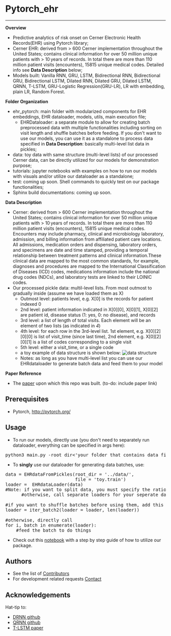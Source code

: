 # Pytorch_ehr
***************** 

**Overview**
* Predictive analytics of risk onset on Cerner Electronic Health Records(EHR) using Pytorch library;
* Cerner EHR: derived from > 600 Cerner implementation throughout the United States; contains clinical information for over 50 million unique patients with > 10 years of records. In total there are more than 110 million patient visits (encounters), 15815 unique medical codes. Detailed info see  **Data Description** below; 
* Models built: Vanilla RNN, GRU, LSTM, Bidirectional RNN, Bidirectional GRU, Bidirectional LSTM, Dilated RNN, Dilated GRU, Dilated LSTM, QRNN, T-LSTM, GRU-Logistic Regression(GRU-LR), LR with embedding, plain LR, Random Forest.


**Folder Organization**
* ehr_pytorch: main folder with modularized components for EHR embeddings, EHR dataloader, models, utils, main execution file;
  * EHRDataloader: a separate module to allow for creating batch preprocessed data with multiple functionalities including sorting on visit length and shuffle batches before feeding. If you don't want to use our models, you can use it as a standalone to process data specified in **Data Description**: basically multi-level list data in pickles; 
* data: toy data with same structure (multi-level lists) of our processed Cerner data, can be directly utilized for our models for demonstration purpose;
* tutorials: jupyter notebooks with examples on how to run our models with visuals and/or utilize our dataloader as a standalone; 
* test: coming up soon. Shell commands to quickly test on our package functionalities;
* Sphinx build documentations: coming up soon.


**Data Description**
* Cerner: derived from > 600 Cerner implementation throughout the United States; contains clinical information for over 50 million unique patients with > 10 years of records. In total there are more than 110 million patient visits (encounters), 15815 unique medical codes. Encounters may include pharmacy, clinical and microbiology laboratory, admission, and billing information from affiliated patient care locations. All admissions, medication orders and dispensing, laboratory orders, and specimens are date and time stamped, providing a temporal relationship between treatment patterns and clinical information.These clinical data are mapped to the most common standards, for example, diagnoses and procedures are mapped to the International Classification of Diseases (ICD) codes, medications information include the national drug codes (NDCs), and laboratory tests are linked to their LOINIC codes. 
* Our processed pickle data: multil-level lists. From most outmost to gradually inside (assume we have loaded them as X)
  * Outmost level: patients level, e.g. X[0] is the records for patient indexed 0
  * 2nd level: patient information indicated in X[0][0], X[0][1], X[0][2] are patient id, disease status (1: yes, 0: no disease), and records
  * 3rd level: a list of length of total visits. Each element will be an element of two lists (as indicated in *4*) 
  * 4th level: for each row in the 3rd-level list. 1st element, e.g. X[0][2][0][0] is list of visit_time (since last time), 2nd element, e.g. X[0][2][0][1] is a list of codes corresponding to a single visit
  * 5th level: either a visit_time, or a single code
  * a toy example of data structure is shown below:
    ![data structure](https://github.com/ZhiGroup/pytorch_ehr/blob/master/tutorials/ToyData.png)
   * Notes: as long as you have multi-level list you can use our EHRdataloader to generate batch data and feed them to your model


**Paper Reference**
* The [paper]() upon which this repo was built. (to-do: include paper link)


## Prerequisites

* Pytorch, <http://pytorch.org/> 


## Usage

* To run our models, directly use (you don't need to separately run dataloader, everything can be specified in args here):
<pre>
python3 main.py -root_dir<'your folder that contains data file'> -files<'filename(train)' 'filename(valid)' 'filename(test)'> -which_model<'RNN'> -optimizer<'adam'> ....(feed as many args as you please)
</pre>

* To **singly** use our dataloader for generating data batches, use:
<pre>
data = EHRdataFromPickles(root_dir = '../data/', 
                          file = 'toy.train')
loader =  EHRdataLoader(data)
#Note: if you want to split data, you must specify the ratios in EHRdataFromPickles()
      #otherwise, call separate loaders for your seperate data files

#if you want to shuffle batches before using them, add this line 
loader = iter_batch2(loader = loader, len(loader))

#otherwise, directly call 
for i, batch in enumerate(loader): 
    #feed the batch to do things
</pre>

- Check out this
[notebook](https://github.com/ZhiGroup/pytorch_ehr/blob/master/tutorials/RNN_tutorials_toy.ipynb) with a step by step guide of how to utilize our package. 

## Authors

* See the list of [Contributors]( https://github.com/ZhiGroup/pytorch_ehr/graphs/contributors)
* For development related requests [Contact](https://github.com/chocolocked)

## Acknowledgements

Hat-tip to:
* [DRNN github](https://github.com/zalandoresearch/pt-dilate-rnn)
* [QRNN github](https://github.com/salesforce/pytorch-qrnn)
* [T-LSTM paper](http://biometrics.cse.msu.edu/Publications/MachineLearning/Baytasetal_PatientSubtypingViaTimeAwareLSTMNetworks.pdf)
